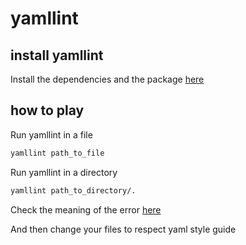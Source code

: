 # yamllint

## install yamllint

 Install the dependencies and the package [here](../../server/README.md#how-to-run-package-version)

## how to play

 Run yamllint in a file
```sh
yamllint path_to_file
```
 
Run yamllint in a directory
```sh
yamllint path_to_directory/.
```

 Check the meaning of the error [here](https://yamllint.readthedocs.io/en/stable/rules.html)

 And then change your files to respect yaml style guide